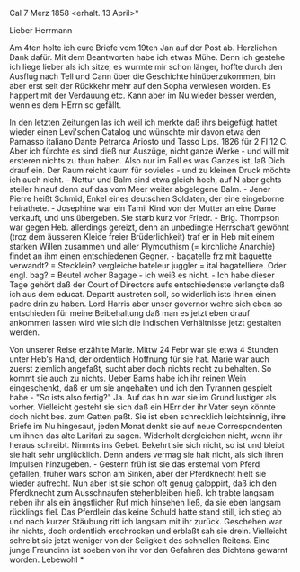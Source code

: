  Cal 7 Merz 1858
 <erhalt. 13 April>*

Lieber Herrmann

Am 4ten holte ich eure Briefe vom 19ten Jan auf der Post ab. Herzlichen Dank dafür. Mit dem Beantworten habe ich etwas Mühe. Denn ich gestehe ich liege lieber als ich sitze, es wurmte mir schon länger, hoffte durch den Ausflug nach Tell und Cann über die Geschichte hinüberzukommen, bin aber erst seit der Rückkehr mehr auf den Sopha verwiesen worden. Es happert mit der Verdauung etc. Kann aber im Nu wieder besser werden, wenn es dem HErrn so gefällt.

In den letzten Zeitungen las ich weil ich merkte daß ihrs beigefügt hattet wieder einen Levi'schen Catalog und wünschte mir davon etwa den Parnasso italiano Dante Petrarca Ariosto und Tasso Lips. 1826 für 2 Fl 12 C. Aber ich fürchte es sind dieß nur Auszüge, nicht ganze Werke - und will mit ersteren nichts zu thun haben. Also nur im Fall es was Ganzes ist, laß Dich drauf ein. Der Raum reicht kaum für sovieles - und zu kleinen Druck möchte ich auch nicht. - Nettur und Balm sind etwa gleich hoch, auf N aber gehts steiler hinauf denn auf das vom Meer weiter abgelegene Balm. - Jener Pierre heißt Schmid, Enkel eines deutschen Soldaten, der eine eingeborne heirathete. - Josephine war ein Tamil Kind von der Mutter an eine Dame verkauft, und uns übergeben. Sie starb kurz vor Friedr. - Brig. Thompson war gegen Heb. allerdings gereizt, denn an unbedingte Herrschaft gewöhnt (troz dem äusseren Kleide freier Brüderlichkeit) traf er in Heb mit einem starken Willen zusammen und aller Plymouthism (= kirchliche Anarchie) findet an ihm einen entschiedenen Gegner. - bagatelle frz mit baguette verwandt? = Stecklein? vergleiche bateleur juggler = ital bagatelliere. Oder engl. bag? = Beutel woher Bagage - ich weiß es nicht. - Ich habe dieser Tage gehört daß der Court of Directors aufs entschiedenste verlangte daß ich aus dem educat. Departt austreten soll, so widerlich ists ihnen einen padre drin zu haben. Lord Harris aber unser governor wehre sich eben so entschieden für meine Beibehaltung daß man es jetzt eben drauf ankommen lassen wird wie sich die indischen Verhältnisse jetzt gestalten werden.

Von unserer Reise erzählte Marie. Mittw 24 Febr war sie etwa 4 Stunden unter Heb's Hand, der ordentlich Hoffnung für sie hat. Marie war auch zuerst ziemlich angefaßt, sucht aber doch nichts recht zu behalten. So kommt sie auch zu nichts. Ueber Barns habe ich ihr reinen Wein eingeschenkt, daß er um sie angehalten und ich den Tyrannen gespielt habe - "So ists also fertig?" Ja. Auf das hin war sie im Grund lustiger als vorher. Vielleicht gesteht sie sich daß ein HErr der ihr Vater seyn könnte doch nicht bes. zum Gatten paßt. Sie ist eben schrecklich leichtsinnig, ihre Briefe im Nu hingesaut, jeden Monat denkt sie auf neue Correspondenten um ihnen das alte Larifari zu sagen. Widerholt dergleichen nicht, wenn ihr heraus schreibt. Nimmts ins Gebet. Bekehrt sie sich nicht, so ist und bleibt sie halt sehr unglücklich. Denn anders vermag sie halt nicht, als sich ihren Impulsen hinzugeben. - Gestern früh ist sie das erstemal vom Pferd gefallen, früher wars schon am Sinken, aber der Pferdknecht hielt sie wieder aufrecht. Nun aber ist sie schon oft genug galoppirt, daß ich den Pferdknecht zum Ausschnaufen stehenbleiben hieß. Ich trabte langsam neben ihr als ein ängstlicher Ruf mich hinsehen ließ, da sie eben langsam rücklings fiel. Das Pferdlein das keine Schuld hatte stand still, ich stieg ab und nach kurzer Stäubung ritt ich langsam mit ihr zurück. Geschehen war ihr nichts, doch ordentlich erschrocken und erblaßt sah sie drein. Vielleicht schreibt sie jetzt weniger von der Seligkeit des schnellen Reitens. Eine junge Freundinn ist soeben von ihr vor den Gefahren des Dichtens gewarnt worden. 
Lebewohl
 <Dein Vater.>*

